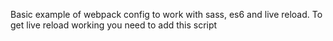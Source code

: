 Basic example of webpack config to work with sass, es6 and live reload.
To get live reload working you need to add this script
<script src="http://localhost:35729/livereload.js"></script>